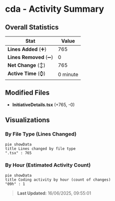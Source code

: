 # cda - Activity Summary 

## Overall Statistics

| Stat                   | Value                                                             |
| ---------------------- | ----------------------------------------------------------------- |
| **Lines Added** (➕)   | 765                                          |
| **Lines Removed** (➖) | 0                                        |
| **Net Change** (↕)    | 765                |
| **Active Time** (⌚)   | 0 minute |


## Modified Files
- **InitiativeDetails.tsx** (+765, -0)

## Visualizations

### By File Type (Lines Changed)

```mermaid
pie showData
title Lines changed by file type
".tsx" : 765
```

### By Hour (Estimated Activity Count)

```mermaid
pie showData
title Coding activity by hour (count of changes)
"09h" : 1
```


> **Last Updated:** 16/06/2025, 09:55:01
